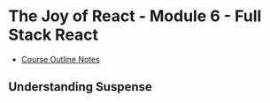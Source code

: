 # The Joy of React - Module 6 - Full Stack React

- [Course Outline Notes](../course-notes.md)

## Understanding Suspense
